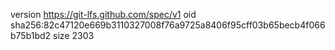 version https://git-lfs.github.com/spec/v1
oid sha256:82c47120e669b3110327008f76a9725a8406f95cff03b65becb4f066b75b1bd2
size 2303
